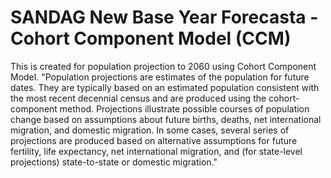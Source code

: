 # SANDAG New Base Year Forecasta - Cohort Component Model (CCM)
This is created for population projection to 2060 using Cohort Component Model.
"Population projections are estimates of the population for future dates. They are typically based on an estimated population consistent with the most recent decennial census and are produced using the cohort-component method. Projections illustrate possible courses of population change based on assumptions about future births, deaths, net international migration, and domestic migration. In some cases, several series of projections are produced based on alternative assumptions for future fertility, life expectancy, net international migration, and (for state-level projections) state-to-state or domestic migration."
